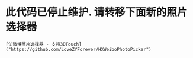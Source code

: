 # 此代码已停止维护. 请转移下面新的照片选择器

    [仿微博照片选择器 - 支持3DTouch]("https://github.com/LoveZYForever/HXWeiboPhotoPicker")
